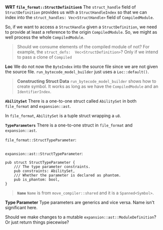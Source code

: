 **WRT `file_format::StructDefinition`s**
The `struct_handle` field of `StructDefinition` provides us with a `StructHandleIndex` so that we can index into the `struct_handles: Vec<StructHandle>` field of `CompiledModule`.

So, if we want to access a `StructHandle` given a `StructDefinition`, we need to provide at least a reference to the origin `CompiledModule`. So, we might as well process the whole `CompiledModule`.

> Should we consume elements of the compiled module of not? For example, the `struct_defs:  Vec<StructDefinition>`?
> Only if we intend to pass a clone of `Compiled`

**Loc**
We do not now the `ByteIndex` into the source file since we are not given the source file. `run_bytecode_model_builder` just uses a `Loc::default()`. 

> **Constructing Struct Data**
> `run_bytecode_model_builder` shows how to create symbol. It works as long as we have the `CompiledModule` and an `IdentifierIndex`.

**`AbilitySet`**
There is a one-to-one struct called `AbilitySet` in both `file_format` and `expansion::ast`.

In `file_format`, `AbilitySet` is a tuple struct wrapping a `u8`.

**`TypeParameters`**
There is a one-to-one struct in `file_format` and `expansion::ast`.

`file_format::StructTypeParameter`:
```

```

`expansion::ast::StructTypeParameter`:
```
pub struct StructTypeParameter {
	/// The type parameter constraints.
	pub constraints: AbilitySet,
	/// Whether the parameter is declared as phantom.
	pub is_phantom: bool,
}
```

> **`Name`**
> `Name` is from `move_compiler::shared` and it is a `Spanned<Symbol>`.

**Type Parameter**
Type parameters are generics and vice versa. Name isn't significant here.

Should we make changes to a mutable `expansion::ast::ModuleDefinition`? Or just return things piecewise?